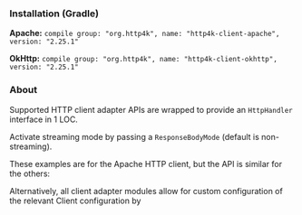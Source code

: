 ### Installation (Gradle)
**Apache:** ```compile group: "org.http4k", name: "http4k-client-apache", version: "2.25.1"```

**OkHttp:** ```compile group: "org.http4k", name: "http4k-client-okhttp", version: "2.25.1"```

### About
Supported HTTP client adapter APIs are wrapped to provide an `HttpHandler` interface in 1 LOC.

Activate streaming mode by passing a `ResponseBodyMode` (default is non-streaming).

These examples are for the Apache HTTP client, but the API is similar for the others:

<script src="https://gist-it.appspot.com/https://github.com/http4k/http4k/blob/master/src/docs/guide/modules/clients/example.kt"></script>

Alternatively, all client adapter modules allow for custom configuration of the relevant Client configuration by
